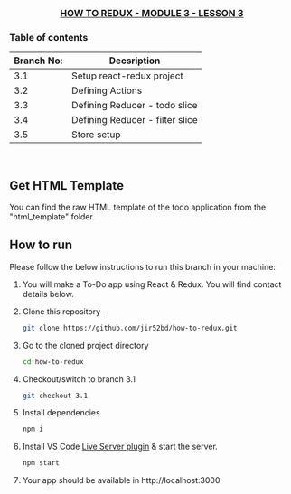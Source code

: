 
<!-- PROJECT LOGO -->
<br />
<p align="center">
    <h3 align="center"><a href="#">HOW TO REDUX - MODULE 3 - LESSON 3</a></h3>
</p>

<!-- TABLE OF CONTENTS -->
### Table of contents
|Branch No:| Decsription         |
|----------|---------------------|
|3.1 | Setup react-redux project |
|3.2 | Defining Actions          |
|3.3 | Defining Reducer - todo slice|
|3.4 | Defining Reducer - filter slice|
|3.5 | Store setup |


<br>

<!-- GET HTML TEMPLATE -->

## Get HTML Template

You can find the raw HTML template of the todo application from the "html_template" folder.

<!-- HOW TO RUN -->

## How to run

Please follow the below instructions to run this branch in your machine:

1. You will make a To-Do app using React & Redux. You will find contact details below.

2. Clone this repository -
   ```sh
   git clone https://github.com/jir52bd/how-to-redux.git
   ```
3. Go to the cloned project directory
   ```sh
   cd how-to-redux
   ```
4. Checkout/switch to branch 3.1
   ```sh
   git checkout 3.1
   ```
5. Install dependencies
   ```sh
   npm i
   ```
6. Install VS Code [Live Server plugin](https://marketplace.visualstudio.com/items?itemName=ritwickdey.LiveServer) & start the server.
   ```sh
   npm start
   ```
7. Your app should be available in http://localhost:3000

<br>

